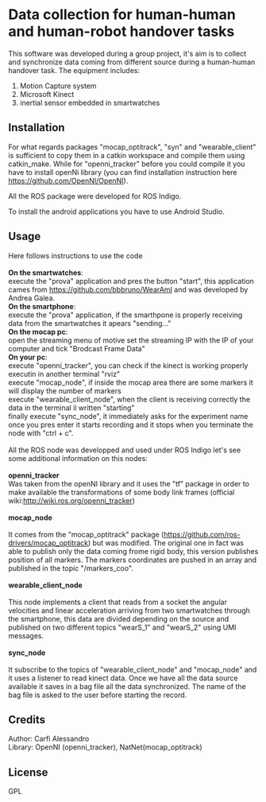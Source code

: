 # Data collection for human-human and human-robot handover tasks

This software was developed during a group project, it's aim is to collect and synchronize data coming from different source during a human-human handover task. The equipment includes:

1. Motion Capture system
2. Microsoft Kinect
3. inertial sensor embedded in smartwatches

## Installation

For what regards packages "mocap_optitrack", "syn" and "wearable_client" is sufficient to copy them in a catkin workspace and compile them using catkin_make. While for "openni_tracker" before you could compile it you have to install openNi library (you can find installation instruction here https://github.com/OpenNI/OpenNI).

All the ROS package were developed for ROS Indigo.

To install the android applications you have to use Android Studio.
## Usage
Here follows instructions to use the code <br><br>
<b>On the smartwatches</b>:<br>
execute the "prova" application and pres the button "start", this application cames from https://github.com/bbbruno/WearAmI and was developed by Andrea Galea.<br>
<b>On the smartphone</b>:<br>
execute the "prova" application, if the smarthpone is properly receiving data from the smartwatches it apears "sending..."<br>
<b>On the mocap pc</b>:<br>
  open the streaming menu of motive set the streaming IP with the IP of your computer and tick "Brodcast Frame Data"<br> 
<b>On your pc</b>:<br>
  execute "openni_tracker", you can check if the kinect is working properly executin in another terminal "rviz"<br>
  execute "mocap_node", if inside the mocap area there are some markers it will display the number of markers<br>
  execute "wearable_client_node", when the client is receiving correctly the data in the terminal il written "starting" <br>
  finally execute "sync_node", it immediately asks for the experiment name once you pres enter it starts recording and it stops   when you terminate the node with "ctrl + c".<br><br>
All the ROS node was developped and used under ROS Indigo let's see some additional information on this nodes:<br><br>
<b>openni_tracker</b><br>
Was taken from the openNI library and it uses the "tf" package in order to make available the transformations of some body link frames (official wiki:http://wiki.ros.org/openni_tracker)<br><br>
<b>mocap_node</b><br><br>
It comes from the "mocap_optitrack" package (https://github.com/ros-drivers/mocap_optitrack) but was modified. The original one in fact was able to publish only the data coming frome rigid body, this version publishes position of all markers. The markers coordinates are pushed in an array and published in the topic "/markers_coo".<br><br>
<b>wearable_client_node</b><br><br>
This node implements a client that reads from a socket the angular velocities and linear acceleration arriving from two smartwatches through the smartphone, this data are divided depending on the source and published on two different topics "wearS_1" and "wearS_2" using UMI messages.<br><br>
<b>sync_node</b><br><br>
It subscribe to the topics of "wearable_client_node" and "mocap_node" and it uses a listener to read kinect data. Once we have all the data source available it saves in a bag file all the data synchronized. The name of the bag file is asked to the user before starting the record.



## Credits

Author: Carfì Alessandro<br>
Library: OpenNI (openni_tracker), NatNet(mocap_optitrack)
## License

GPL



